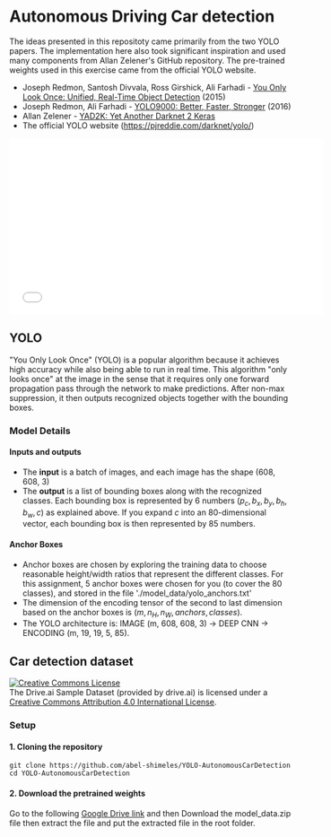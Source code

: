 # Autonomous Driving Car detection

The ideas presented in this repositoty came primarily from the two YOLO papers. The implementation here also took significant inspiration and used many components from Allan Zelener's GitHub repository. The pre-trained weights used in this exercise came from the official YOLO website. 
* Joseph Redmon, Santosh Divvala, Ross Girshick, Ali Farhadi - [You Only Look Once: Unified, Real-Time Object Detection](https://arxiv.org/abs/1506.02640) (2015)
* Joseph Redmon, Ali Farhadi - [YOLO9000: Better, Faster, Stronger](https://arxiv.org/abs/1612.08242) (2016)
* Allan Zelener - [YAD2K: Yet Another Darknet 2 Keras](https://github.com/allanzelener/YAD2K)
* The official YOLO website (https://pjreddie.com/darknet/yolo/)


<iframe width="560" height="315" src="nb_images/pred_video_compressed2.mp4" frameborder="0" allowfullscreen></iframe>

## YOLO

"You Only Look Once" (YOLO) is a popular algorithm because it achieves high accuracy while also being able to run in real time. This algorithm "only looks once" at the image in the sense that it requires only one forward propagation pass through the network to make predictions. After non-max suppression, it then outputs recognized objects together with the bounding boxes.

### Model Details

#### Inputs and outputs
* The **input** is a batch of images, and each image has the shape (608, 608, 3)
* The **output** is a list of bounding boxes along with the recognized classes. Each bounding box is represented by 6 numbers $(p_c, b_x, b_y, b_h, b_w, c)$ as explained above. If you expand $c$ into an 80-dimensional vector, each bounding box is then represented by 85 numbers. 

#### Anchor Boxes
* Anchor boxes are chosen by exploring the training data to choose reasonable height/width ratios that represent the different classes.  For this assignment, 5 anchor boxes were chosen for you (to cover the 80 classes), and stored in the file './model_data/yolo_anchors.txt'
* The dimension of the encoding tensor of the second to last dimension based on the anchor boxes is $(m, n_H,n_W,anchors,classes)$.
* The YOLO architecture is: IMAGE (m, 608, 608, 3) -> DEEP CNN -> ENCODING (m, 19, 19, 5, 85).

## Car detection dataset

<a rel="license" href="http://creativecommons.org/licenses/by/4.0/"><img alt="Creative Commons License" style="border-width:0" src="https://i.creativecommons.org/l/by/4.0/88x31.png" /></a><br /><span xmlns:dct="http://purl.org/dc/terms/" property="dct:title">The Drive.ai Sample Dataset</span> (provided by drive.ai) is licensed under a <a rel="license" href="http://creativecommons.org/licenses/by/4.0/">Creative Commons Attribution 4.0 International License</a>.

### Setup

#### 1. Cloning the repository
```shell
git clone https://github.com/abel-shimeles/YOLO-AutonomousCarDetection
cd YOLO-AutonomousCarDetection
```
#### 2. Download the pretrained weights
Go to the following <a href="https://drive.google.com/file/d/1WuS8bluFTpDduKSUFTHKHFb7mAXmK53b/view">Google Drive link</a> and then Download the model_data.zip file then extract the file and put the extracted file in the root folder.

